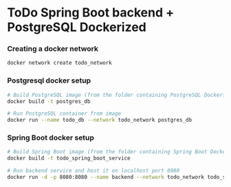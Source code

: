 # ToDo Spring Boot backend + PostgreSQL Dockerized

### Creating a docker network
``` bash
docker network create todo_network
``` 
### Postgresql docker setup
``` bash
# Build PostgreSQL image (from the folder containing PostgreSQL Dockerfile)
docker build -t postgres_db

# Run PostgreSQL container from image
docker run --name todo_db --network todo_network postgres_db
```

### Spring Boot docker setup
``` bash
# Build Spring Boot image (from the folder containing Spring Boot Dockerfile)
docker build -t todo_spring_boot_service

# Run backend service and host it on localhost port 8080
docker run -d -p 8080:8080 --name backend --network todo_network todo_spring_boot_service

```
